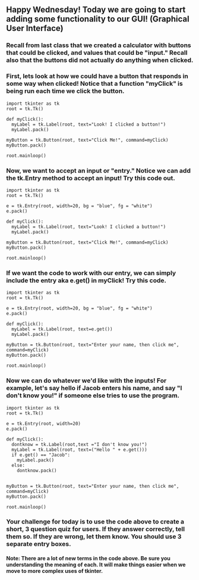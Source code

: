 ## Happy Wednesday! Today we are going to start adding some functionality to our GUI! (Graphical User Interface)

### Recall from last class that we created a calculator with buttons that could be clicked, and values that could be "input." Recall also that the buttons did not actually do anything when clicked. 

### First, lets look at how we could have a button that responds in some way when clicked! Notice that a function "myClick" is being run each time we click the button. 
```
import tkinter as tk
root = tk.Tk()

def myClick():
  myLabel = tk.Label(root, text="Look! I clicked a button!")
  myLabel.pack()

myButton = tk.Button(root, text="Click Me!", command=myClick)
myButton.pack()

root.mainloop()
```
### Now, we want to accept an input or "entry." Notice we can add the tk.Entry method to accept an input! Try this code out. 
```
import tkinter as tk
root = tk.Tk()

e = tk.Entry(root, width=20, bg = "blue", fg = "white")
e.pack()

def myClick():
  myLabel = tk.Label(root, text="Look! I clicked a button!")
  myLabel.pack()

myButton = tk.Button(root, text="Click Me!", command=myClick)
myButton.pack()

root.mainloop()
```
### If we want the code to work with our entry, we can simply include the entry aka e.get() in myClick! Try this code. 
```
import tkinter as tk
root = tk.Tk()

e = tk.Entry(root, width=20, bg = "blue", fg = "white")
e.pack()

def myClick():
  myLabel = tk.Label(root, text=e.get())
  myLabel.pack()

myButton = tk.Button(root, text="Enter your name, then click me", command=myClick)
myButton.pack()

root.mainloop()
```
### Now we can do whatever we'd like with the inputs! For example, let's say hello if Jacob enters his name, and say "I don't know you!" if someone else tries to use the program. 
```
import tkinter as tk
root = tk.Tk()

e = tk.Entry(root, width=20)
e.pack()

def myClick():
  dontknow = tk.Label(root,text ="I don't know you!")
  myLabel = tk.Label(root, text=("Hello " + e.get()))
  if e.get() == "Jacob":
    myLabel.pack()
  else:
    dontknow.pack()
  

myButton = tk.Button(root, text="Enter your name, then click me", command=myClick)
myButton.pack()

root.mainloop()
```
### Your challenge for today is to use the code above to create a short, 3 question quiz for users. If they answer correctly, tell them so. If they are wrong, let them know. You should use 3 separate entry boxes.
#### Note: There are a lot of new terms in the code above. Be sure you understanding the meaning of each. It will make things easier when we move to more complex uses of tkinter. 

